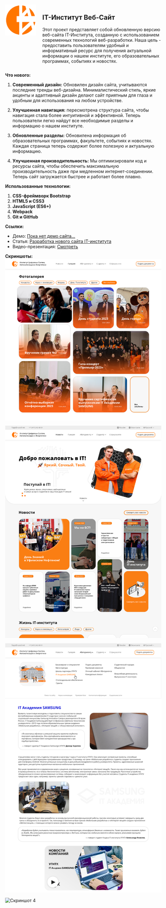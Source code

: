 <div style="display: flex;">
  <img src="LOGO_ayti_Оранж.png" alt="IT-Институт Веб-Сайт" width="100" height="100" style="margin-right: 20px;">
  <div>
    <h2>IT-Институт Веб-Сайт</h2>
    <p>Этот проект представляет собой обновленную версию веб-сайта IT-Института, созданную с использованием современных технологий веб-разработки. Наша цель - предоставить пользователям удобный и информативный ресурс для получения актуальной информации о нашем институте, его образовательных программах, событиях и новостях.</p>
  </div>
</div>

**Что нового:**

1. **Современный дизайн:** Обновилен дизайн сайта, учитываются последние тренды веб-дизайна. Минималистический стиль, яркие акценты и адаптивный дизайн делают сайт приятным для глаза и удобным для использования на любом устройстве.

2. **Улучшенная навигация:** пересмотрена структура сайта, чтобы навигация стала более интуитивной и эффективной. Теперь пользователи легко найдут все необходимые разделы и информацию о нашем институте.

3. **Обновленные разделы:** Обновилена информация об образовательных программах, факультете, событиях и новостях. Каждая страница теперь содержит более полезную и актуальную информацию.

4. **Улучшенная производительность:** Мы оптимизировали код и ресурсы сайта, чтобы обеспечить максимальную производительность даже при медленном интернет-соединении. Теперь сайт загружается быстрее и работает более плавно.

**Использованные технологии:**

1. **CSS-фреймворк Bootstrap**
2. **HTML5 и CSS3**
3. **JavaScript (ES6+)**
4. **Webpack**
5. **Git и GitHub**

**Ссылки:**

- Демо: [Пока нет демо сайта...](https://example.com)
- Статья: [Разработка нового сайта IT-института](https://disk.yandex.ru/d/Chs2rnBlCtSiGw)
- Видео-презентация: [Смотреть](https://disk.yandex.ru/i/a6MxhfpL2y26zA) 

**Скриншоты:**
![Скриншот 1](Веб-сайт%20IT-институт%20Галерея.png)

![Скриншот 2](2.png)

![Скриншот 3](3.png)

![Скриншот 4](4.png)

